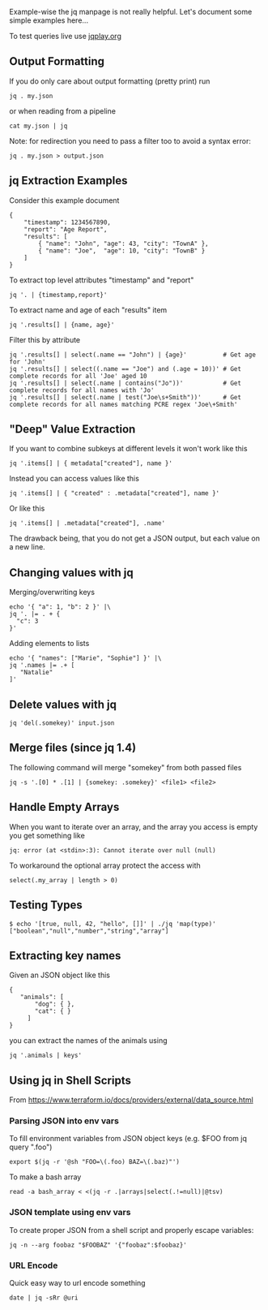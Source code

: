 Example-wise the jq manpage is not really helpful. Let's document some simple examples here...

To test queries live use [jqplay.org](https://jqplay.org/)

## Output Formatting

If you do only care about output formatting (pretty print) run

    jq . my.json

or when reading from a pipeline

    cat my.json | jq

Note: for redirection you need to pass a filter too to avoid a syntax error:

    jq . my.json > output.json

## jq Extraction Examples

Consider this example document

    {
        "timestamp": 1234567890,
        "report": "Age Report",
        "results": [
            { "name": "John", "age": 43, "city": "TownA" },
            { "name": "Joe",  "age": 10, "city": "TownB" }
        ]
    }

To extract top level attributes "timestamp" and "report"

    jq '. | {timestamp,report}'

To extract name and age of each "results" item

    jq '.results[] | {name, age}'

Filter this by attribute

    jq '.results[] | select(.name == "John") | {age}'          # Get age for 'John'
    jq '.results[] | select((.name == "Joe") and (.age = 10))' # Get complete records for all 'Joe' aged 10
    jq '.results[] | select(.name | contains("Jo"))'           # Get complete records for all names with 'Jo'
    jq '.results[] | select(.name | test("Joe\s+Smith"))'      # Get complete records for all names matching PCRE regex 'Joe\+Smith'
    
## "Deep" Value Extraction

If you want to combine subkeys at different levels it won't work like this

    jq '.items[] | { metadata["created"], name }'

Instead you can access values like this

    jq '.items[] | { "created" : .metadata["created"], name }'

Or like this

    jq '.items[] | .metadata["created"], .name'

The drawback being, that you do not get a JSON output, but each value on a new line.

## Changing values with jq

Merging/overwriting keys

    echo '{ "a": 1, "b": 2 }' |\
    jq '. |= . + {
      "c": 3
    }'

Adding elements to lists

    echo '{ "names": ["Marie", "Sophie"] }' |\
    jq '.names |= .+ [
       "Natalie"
    ]'   

## Delete values with jq

    jq 'del(.somekey)' input.json

## Merge files (since jq 1.4)

The following command will merge "somekey" from both passed files

    jq -s '.[0] * .[1] | {somekey: .somekey}' <file1> <file2>

## Handle Empty Arrays

When you want to iterate over an array, and the array you access is empty you get something like

    jq: error (at <stdin>:3): Cannot iterate over null (null)

To workaround the optional array protect the access with

    select(.my_array | length > 0)
    
## Testing Types

    $ echo '[true, null, 42, "hello", []]' | ./jq 'map(type)'
    ["boolean","null","number","string","array"]
    
## Extracting key names

Given an JSON object like this

    {
       "animals": [
           "dog": { },
           "cat": { }
         ]
    }

you can extract the names of the animals using

    jq '.animals | keys'   

## Using jq in Shell Scripts

From https://www.terraform.io/docs/providers/external/data_source.html

### Parsing JSON into env vars

To fill environment variables from JSON object keys (e.g. $FOO from jq query ".foo")

    export $(jq -r '@sh "FOO=\(.foo) BAZ=\(.baz)"')

To make a bash array
 
    read -a bash_array < <(jq -r .|arrays|select(.!=null)|@tsv)
    
### JSON template using env vars

To create proper JSON from a shell script and properly escape variables:

    jq -n --arg foobaz "$FOOBAZ" '{"foobaz":$foobaz}'

### URL Encode
Quick easy way to url encode something
 
    date | jq -sRr @uri
